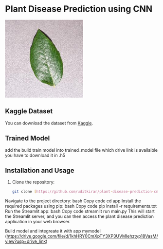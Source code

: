 # Plant Disease Prediction using CNN

![Plant Disease](test_images/test_blueberry_healthy.jpg)


## Kaggle Dataset
You can download the dataset from [Kaggle](https://www.kaggle.com/datasets/abdallahalidev/plantvillage-dataset).

## Trained Model
add the build train model into trained_model file which drive link is availaible you have to download it in .h5 

## Installation and Usage

1. Clone the repository:
   ```bash
   git clone [https://github.com/uditkirar/plant-disease-prediction-cnn-deep-learning-project.git](https://github.com/UDITKIRAR/Plantrog-disease_classifier.git)
Navigate to the project directory:
bash
Copy code
cd app 
Install the required packages using pip:
bash
Copy code
pip install -r requirements.txt
Run the Streamlit app:
bash
Copy code
streamlit run main.py
This will start the Streamlit server, and you can then access the plant disease prediction application in your web browser.

Build model and integreate it with app mymodel (https://drive.google.com/file/d/1khHRY0CmXpTY3XP3UVMIehztyp18VasM/view?usp=drive_link)
